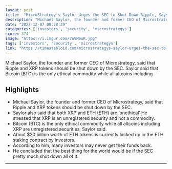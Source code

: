 ```yaml
---
layout: post
title:  "MicroStrategy's Saylor Urges the SEC to Shut Down Ripple, Says ETH and XRP Are Unregistered Securities"
description: "Michael Saylor, the founder and former CEO of Microstrategy, said that Ripple and XRP tokens should be shut down by the SEC. Saylor said that Bitcoin (BTC) is the only ethical commodity while all altcoins including"
date: "2022-12-07 00:38:39"
categories: ['investors', 'security', 'microstrategys']
score: 374
image: "https://i.imgur.com/7uVMeoK.jpg"
tags: ['investors', 'security', 'microstrategys']
link: "https://timestabloid.com/microstrategys-saylor-urges-the-sec-to-shut-down-ripple-says-eth-and-xrp-are-unregistered-securities/"
---
```


Michael Saylor, the founder and former CEO of Microstrategy, said that Ripple and XRP tokens should be shut down by the SEC. Saylor said that Bitcoin (BTC) is the only ethical commodity while all altcoins including

## Highlights

- Michael Saylor, the founder and former CEO of Microstrategy, said that Ripple and XRP tokens should be shut down by the SEC.
- Saylor also said that both XRP and ETH (ETH) are ‘unethical’ He stressed that XRP is an unregistered security and not a commodity.
- Bitcoin (BTC) is the only ethical commodity while all altcoins including XRP are unregistered securities, Saylor said.
- About $20 billion worth of ETH tokens is currently locked up in the ETH staking contract by investors.
- According to him, many investors may never get their funds back.
- He concluded that the best thing for the world would be if the SEC pretty much shut down all of it.

---
